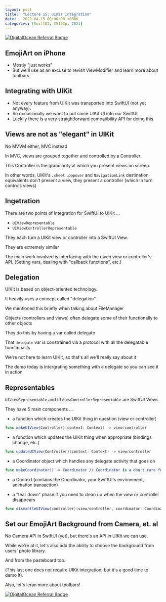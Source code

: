 ```yaml
---
layout: post
title:  "Lecture 15: UIKit Integration"
date:   2022-04-15 00:00:00 +0800
categories: [SwiftUI, CS193p, 2021]
---
```


[![DigitalOcean Referral Badge](https://web-platforms.sfo2.digitaloceanspaces.com/WWW/Badge%202.svg)](https://www.digitalocean.com/?refcode=2089a0d80556&utm_campaign=Referral_Invite&utm_medium=Referral_Program&utm_source=badge)

## EmojiArt on iPhone

- Mostly "just works"
- But we'll use as an excuse to revisit ViewModifier and learn more about toolbars.

## Integrating with UIKit

- Not every feature from UIKit was transported into SwiftUI (not yet anyway).
- So occasionally we want to put some UIKit UI into our SwiftUI.
- Luckily there is a very straightforward compatibility API for doing this.

## Views are not as "elegant" in UIKit

No MVVM either, MVC instead

In MVC, views are grouped together and controlled by a Controller.

This Controller is the granularity at which you present views on screen.

In other words, UIKit's `.sheet` `.popover` and `NavigationLink` destination equivalents don't present a view, they present a controller (which in turn controls views)

## Ingetration

There are two points of Integration for SwiftUI to UIKit ...

- `UIViewRepresentable`
- `UIViewControllerRepresentable`

They each turn a UIKit view or controller into a SwiftUI View.

They are extremely similar

The main work involved is interfacing with the given view or controller's API.
(Setting vars, dealing with "callback functions", etc.)

## Delegation

UIKit is based on object-oriented technology.

It heavily uses a concept called "delegation".

We mentioned this briefly when talking about FileManager

Objects (controllers and views) often delegate some of their functionally to other objects

They do this by having a var called delegate

That `delegate` var is constrained via a protocol with all the delegatable functionality

We're not here to learn UIKit, so that's all we'll really say about it

The demo today is intergrating something with a delegate so you can see it in action

## Representables

`UIViewRepresentable` and `UIViewControllerRepresentable` are SwiftUI Views.

They have 5 main components ...

- a function which creates the UIKit thing in question (view or controller)

```swift
func makeUIView{Controller}(context: Context) -> view/controller
```

- a function which updates the UIKit thing when appropriate (bindings change, etc.)

```swift
func updateUIView{Controller}(context: Context) -> view/controller
```

- a Coordinator object which handles any delegate activity that goes on

```swift
func makeCoordinator() -> Coordinator // Coordinator is a don't care for Representables
```

- a Context (contains the Coordinator, your SwiftUI's environment, animation transaction)

- a "tear down" phase if you need to clean up when the view or controller disappears

```swift
func dismantleUIView{controller}(view/controller, coordinator: Coordinator)
```

## Set our EmojiArt Background from Camera, et. al

No Camera API in SwiftUI (yet), but there's an API in UIKit we can use.

While we're at it, let's also add the ability to choose the background from users' photo library.

And from the pasteboard too.

(This last one does not require UIKit integration, but it's a good time to demo it).

Also, let's leran more about toolbars!

[![DigitalOcean Referral Badge](https://web-platforms.sfo2.digitaloceanspaces.com/WWW/Badge%202.svg)](https://www.digitalocean.com/?refcode=2089a0d80556&utm_campaign=Referral_Invite&utm_medium=Referral_Program&utm_source=badge)
